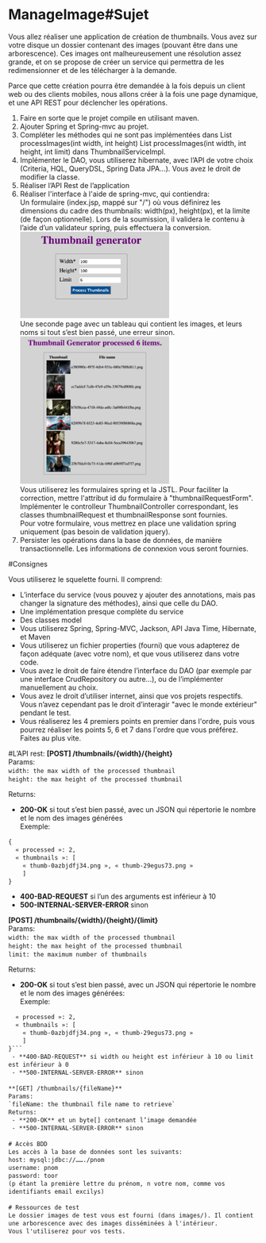 # ManageImage#Sujet

Vous allez réaliser une application de création de thumbnails.
Vous avez sur votre disque un dossier contenant des images (pouvant être dans une arborescence).
Ces images ont malheureusement une résolution assez grande, et on se propose de créer un service qui permettra de les redimensionner et de les télécharger à la demande.

Parce que cette création pourra être demandée à la fois depuis un client web ou des clients mobiles, nous allons créer à la fois une page dynamique, et une API REST pour déclencher les opérations.

1. Faire en sorte que le projet compile en utilisant maven.
2. Ajouter Spring et Spring-mvc au projet.
3. Compléter les méthodes qui ne sont pas implémentées dans List<String> processImages(int width, int height) List<String> processImages(int width, int height, int limit) dans ThumbnailServiceImpl.
4. Implémenter le DAO, vous utiliserez hibernate, avec l’API de votre choix (Criteria, HQL, QueryDSL, Spring Data JPA…). Vous avez le droit de modifier la classe.
5. Réaliser l’API Rest de l’application
6. Réaliser l'interface à l'aide de spring-mvc, qui contiendra:  
   Un formulaire (index.jsp, mappé sur "/") où vous définirez les dimensions du cadre des thumbnails: width(px), height(px), et la limite (de façon optionnelle). Lors de la soumission, il validera le contenu à l’aide d’un validateur spring, puis effectuera la conversion.  
   ![Image index](data/index.png "Exemple de landing page")  
   Une seconde page avec un tableau qui contient les images, et leurs noms si tout s’est bien passé, une erreur sinon.  
   ![Image index](data/result.png "Exemple de page de résultats")  
   Vous utiliserez les formulaires spring et la JSTL. Pour faciliter la correction, mettre l'attribut id du formulaire à "thumbnailRequestForm".  
   Implémenter le controlleur ThumbnailController correspondant, les classes thumbnailRequest et thumbnailResponse sont fournies.  
   Pour votre formulaire, vous mettrez en place une validation spring uniquement (pas besoin de validation jquery).  
7. Persister les opérations dans la base de données, de manière transactionnelle. Les informations de connexion vous seront fournies.    

#Consignes

Vous utiliserez le squelette fourni. Il comprend:  
 - L’interface du service (vous pouvez y ajouter des annotations, mais pas changer la signature des méthodes), ainsi que celle du DAO.  
 - Une implémentation presque complète du service  
 - Des classes model  
 - Vous utiliserez Spring, Spring-MVC, Jackson, API Java Time, Hibernate, et Maven  
 - Vous utiliserez un fichier properties (fourni) que vous adapterez de façon adéquate (avec votre nom), et que vous utiliserez dans votre code.  
 - Vous avez le droit de faire étendre l’interface du DAO (par exemple par une interface CrudRepository ou autre...), ou de l’implémenter manuellement au choix.  
 - Vous avez le droit d’utiliser internet, ainsi que vos projets respectifs. Vous n’avez cependant pas le droit d’interagir "avec le monde extérieur" pendant le test.  
 - Vous réaliserez les 4 premiers points en premier dans l'ordre, puis vous pourrez réaliser les points 5, 6 et 7 dans l'ordre que vous préférez. Faites au plus vite.  
 

#L’API rest:
**[POST] /thumbnails/{width}/{height}**  
Params:  
`width: the max width of the processed thumbnail`  
`height: the max height of the processed thumbnail`

Returns:    
 - **200-OK** si tout s’est bien passé, avec un JSON qui répertorie le nombre et le nom des images générées    
Exemple:  
```
{
  « processed »: 2,
  « thumbnails »: [
    « thumb-0azbjdfj34.png », « thumb-29egus73.png » 
    ]
}
```  
 - **400-BAD-REQUEST** si l’un des arguments est inférieur à 10
 - **500-INTERNAL-SERVER-ERROR** sinon  

**[POST] /thumbnails/{width}/{height}/{limit}**  
Params:  
`width: the max width of the processed thumbnail`  
`height: the max height of the processed thumbnail`  
`limit: the maximum number of thumbnails`  

Returns:  
 - **200-OK** si tout s’est bien passé, avec un JSON qui répertorie le nombre et le nom des images générées:  
Exemple:  
```{
  « processed »: 2,
  « thumbnails »: [
    « thumb-0azbjdfj34.png », « thumb-29egus73.png » 
    ]
}```  
 - **400-BAD-REQUEST** si width ou height est inférieur à 10 ou limit est inférieur à 0
 - **500-INTERNAL-SERVER-ERROR** sinon  

**[GET] /thumbnails/{fileName}**  
Params:  
`fileName: the thumbnail file name to retrieve`  
Returns:  
 - **200-OK** et un byte[] contenant l’image demandée  
 - **500-INTERNAL-SERVER-ERROR** sinon

# Accès BDD  
Les accès à la base de données sont les suivants:  
host: mysql:jdbc://……./pnom  
username: pnom  
password: toor  
(p étant la première lettre du prénom, n votre nom, comme vos identifiants email excilys)
  
# Ressources de test
Le dossier images de test vous est fourni (dans images/). Il contient une arborescence avec des images disséminées à l'intérieur.  
Vous l'utiliserez pour vos tests.
